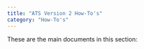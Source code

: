 ```yaml
---
title: "ATS Version 2 How-To's"
category: "How-To's"
---
```


These are the main documents in this section:

